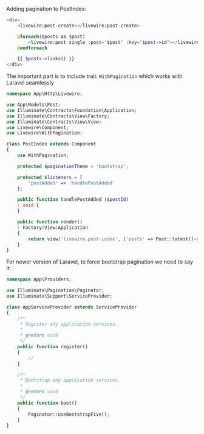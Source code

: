 Adding pagination to PostIndex:
```php
<div>
	<livewire:post-create></livewire:post-create>

    @foreach($posts as $post)
		<livewire:post-single :post="$post" :key="$post->id"></livewire:post-single>
    @endforeach

	{{ $posts->links() }}
</div>
```

The important part is to include trait: `WithPagination` which works with Laravel seamlessly 
```php
namespace App\Http\Livewire;

use App\Models\Post;
use Illuminate\Contracts\Foundation\Application;
use Illuminate\Contracts\View\Factory;
use Illuminate\Contracts\View\View;
use Livewire\Component;
use Livewire\WithPagination;

class PostIndex extends Component
{
	use WithPagination;

	protected $paginationTheme = 'bootstrap';

	protected $listeners = [
		'postAdded' => 'handlePostAdded'
	];

	public function handlePostAdded ($postId)
	: void {
	}

    public function render()
	: Factory|View|Application
	{
        return view('livewire.post-index', ['posts' => Post::latest()->paginate(10)]);
    }
}
```

For newer version of Laravel, to force bootstrap pagination we need to say it:
```php
namespace App\Providers;

use Illuminate\Pagination\Paginator;
use Illuminate\Support\ServiceProvider;

class AppServiceProvider extends ServiceProvider
{
    /**
     * Register any application services.
     *
     * @return void
     */
    public function register()
    {
        //
    }

    /**
     * Bootstrap any application services.
     *
     * @return void
     */
    public function boot()
    {
        Paginator::useBootstrapFive();
    }
}
```